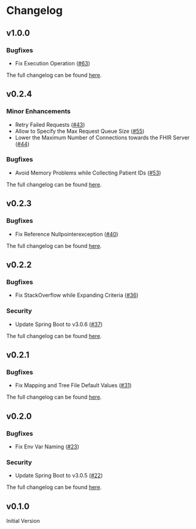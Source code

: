 # Changelog

## v1.0.0

### Bugfixes

* Fix Execution Operation ([#63](https://github.com/medizininformatik-initiative/flare/pull/63))

The full changelog can be found [here](https://github.com/medizininformatik-initiative/flare/milestone/8?closed=1).

## v0.2.4

### Minor Enhancements

* Retry Failed Requests ([#43](https://github.com/medizininformatik-initiative/flare/pull/43))
* Allow to Specify the Max Request Queue Size ([#55](https://github.com/medizininformatik-initiative/flare/pull/55))
* Lower the Maximum Number of Connections towards the FHIR Server ([#44](https://github.com/medizininformatik-initiative/flare/pull/44))

### Bugfixes

* Avoid Memory Problems while Collecting Patient IDs ([#53](https://github.com/medizininformatik-initiative/flare/pull/53))

The full changelog can be found [here](https://github.com/medizininformatik-initiative/flare/milestone/7?closed=1).

## v0.2.3

### Bugfixes

* Fix Reference Nullpointerexception ([#40](https://github.com/medizininformatik-initiative/flare/pull/40))

The full changelog can be found [here](https://github.com/medizininformatik-initiative/flare/milestone/6?closed=1).

## v0.2.2

### Bugfixes

* Fix StackOverflow while Expanding Criteria ([#36](https://github.com/medizininformatik-initiative/flare/pull/36))

### Security

* Update Spring Boot to v3.0.6 ([#37](https://github.com/medizininformatik-initiative/flare/pull/37))

The full changelog can be found [here](https://github.com/medizininformatik-initiative/flare/milestone/5?closed=1).

## v0.2.1

### Bugfixes

* Fix Mapping and Tree File Default Values ([#31](https://github.com/medizininformatik-initiative/flare/pull/31))

The full changelog can be found [here](https://github.com/medizininformatik-initiative/flare/milestone/3?closed=1).

## v0.2.0

### Bugfixes

* Fix Env Var Naming ([#23](https://github.com/medizininformatik-initiative/flare/pull/23))

### Security

* Update Spring Boot to v3.0.5 ([#22](https://github.com/medizininformatik-initiative/flare/pull/22))

The full changelog can be found [here](https://github.com/medizininformatik-initiative/flare/milestone/2?closed=1).

## v0.1.0

Initial Version
